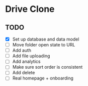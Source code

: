 # Drive Clone

## TODO

- [x] Set up database and data model
- [ ] Move folder open state to URL
- [ ] Add auth
- [ ] Add file uploading
- [ ] Add analytics
- [ ] Make sure sort order is consistent
- [ ]  Add delete
- [ ] Real homepage + onboarding
